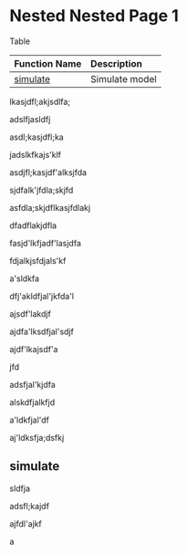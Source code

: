 # Nested Nested Page 1

Table

| Function Name | Description |
| :--- | :--- |
| [simulate](nested-nested-page-1.md#simulate) | Simulate model |

lkasjdfl;akjsdlfa;

adslfjasldfj

asdl;kasjdfl;ka

jadslkfkajs'klf

asdjfl;kasjdf'alksjfda

sjdfalk'jfdla;skjfd

asfdla;skjdflkasjfdlakj

dfadflakjdfla

fasjd'lkfjadf'lasjdfa

fdjalkjsfdjals'kf

a'sldkfa

dfj'akldfjal'jkfda'l

ajsdf'lakdjf

ajdfa'lksdfjal'sdjf

ajdf'lkajsdf'a

jfd

adsfjal'kjdfa

alskdfjalkfjd

a'ldkfjal'df

aj'ldksfja;dsfkj

## simulate

sldfja

adsfl;kajdf

ajfdl'ajkf

a

